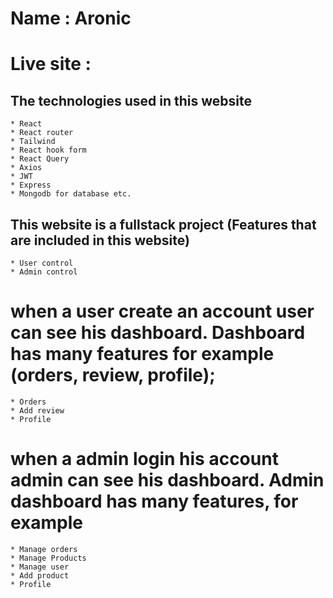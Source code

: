 # Name : Aronic
# Live site : 

## The technologies used in this website
    * React
    * React router
    * Tailwind
    * React hook form
    * React Query
    * Axios
    * JWT
    * Express
    * Mongodb for database etc.

## This website is a fullstack project (Features that are included in this website)
    * User control
    * Admin control
# when a user create an account user can see his dashboard. Dashboard has many features for example (orders, review, profile);
    * Orders
    * Add review
    * Profile

# when a admin login his account admin can see his dashboard. Admin dashboard has many features, for example 
    * Manage orders
    * Manage Products
    * Manage user
    * Add product
    * Profile


